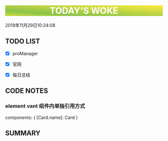

<html>
 <center style="background: linear-gradient(to top right, #CDDC39 0%, #8BC34A 25%, #FFEB3B 100%);color:white"><h1>TODAY'S WOKE</h1></center>
 <div>2019年11月29日10:24:08</div>
</html> 

##  TODO LIST


- [x]  proManager
- [x]  官网
- [x]  每日总结



## CODE NOTES
### element vant 组件内单独引用方式

  components: {
    [Card.name]: Card
  }




## SUMMARY


